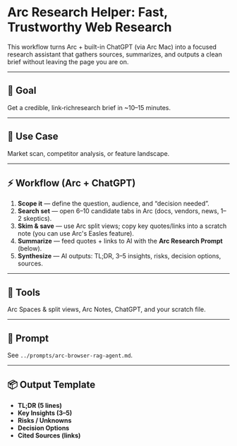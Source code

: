 # Arc Research Helper: Fast, Trustworthy Web Research

This workflow turns Arc + built-in ChatGPT (via Arc Mac) into a focused research assistant that gathers sources, summarizes, and outputs a clean brief without leaving the page you are on.

---

## 🎯 Goal
Get a credible, link‑richresearch brief in ~10–15 minutes.

---

## 🧩 Use Case
Market scan, competitor analysis, or feature landscape.

---

## ⚡ Workflow (Arc + ChatGPT)
1. **Scope it** — define the question, audience, and “decision needed”.
2. **Search set** — open 6–10 candidate tabs in Arc (docs, vendors, news, 1–2 skeptics).
3. **Skim & save** — use Arc split views; copy key quotes/links into a scratch note (you can use Arc's Easles feature).
4. **Summarize** — feed quotes + links to AI with the **Arc Research Prompt** (below).
5. **Synthesize** — AI outputs: TL;DR, 3–5 insights, risks, decision options, sources.

---

## 🧰 Tools
Arc Spaces & split views, Arc Notes, ChatGPT, and your scratch file.

---

## 💬 Prompt
See `../prompts/arc-browser-rag-agent.md`.

---

## 📦 Output Template
- **TL;DR (5 lines)**
- **Key Insights (3–5)**
- **Risks / Unknowns**
- **Decision Options**
- **Cited Sources (links)**





